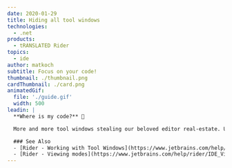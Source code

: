 ```yaml
---
date: 2020-01-29
title: Hiding all tool windows
technologies:
  - .net
products:
  - tRANSLATED Rider
topics:
  - ide
author: matkoch
subtitle: Focus on your code!
thumbnail: ./thumbnail.png
cardThumbnail: ./card.png
animatedGif:
  file: './guide.gif'
  width: 500
leadin: |
  **Where is my code?** 🧐

  More and more tool windows stealing our beloved editor real-estate. Use the _Hide all tool windows_ action to quickly hide and restore the currently shown tool windows. Another great alternative is our _Distraction Free_ mode! 🧠

  ### See Also
  - [Rider - Working with Tool Windows](https://www.jetbrains.com/help/rider/Tool_Windows.html)
  - [Rider - Viewing modes](https://www.jetbrains.com/help/rider/IDE_Viewing_Modes.html)
---
```


